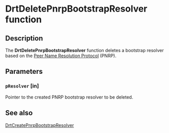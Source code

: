 # DrtDeletePnrpBootstrapResolver function

## Description

The **DrtDeletePnrpBootstrapResolver** function deletes a bootstrap resolver based on the [Peer Name Resolution Protocol](https://learn.microsoft.com/windows/desktop/P2PSdk/pnrp-namespace-provider-api) (PNRP).

## Parameters

### `pResolver` [in]

Pointer to the created PNRP bootstrap resolver to be deleted.

## See also

[DrtCreatePnrpBootstrapResolver](https://learn.microsoft.com/windows/desktop/api/drt/nf-drt-drtcreatepnrpbootstrapresolver)